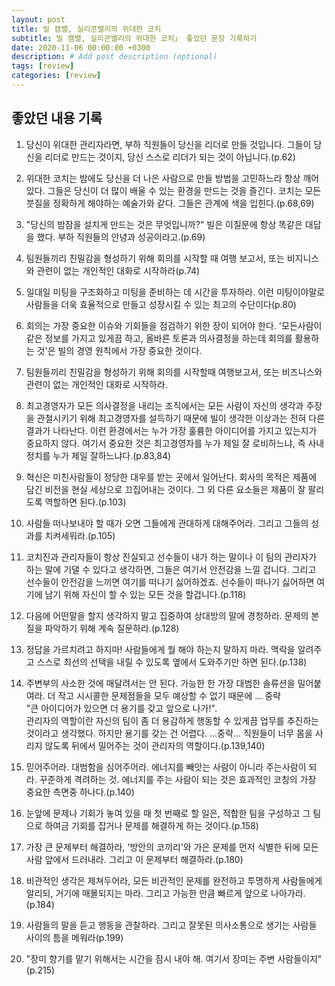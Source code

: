 ```yaml
---
layout: post
title: 빌 캠밸, 실리콘밸리의 위대한 코치
subtitle: 빌 캠밸, 실리콘밸리의 위대한 코치」 좋았던 문장 기록하기
date: 2020-11-06 00:00:00 +0300
description: # Add post description (optional)
tags: [review]
categories: [review]
---
```



## 좋았던 내용 기록

1. 당신이 위대한 관리자라면, 부하 직원들이 당신을 리더로 만들 것입니다. 그들이 당신을 리더로 만드는 것이지, 당신 스스로 리더가 되는 것이 아닙니다.(p.62)

2. 위대한 코치는 밤에도 당신을 더 나은 사람으로 만들 방법을 고민하느라 항상 깨어있다. 그들은 당신이 더 많이 배울 수 있는 환경을 만드는 것을 즐긴다. 코치는 모든 붓질을 정확하게 해야하는 예술가와 같다. 그들은 관계에 색을 입힌다.(p.68,69)

3. "당신의 밤잠을 설치게 만드는 것은 무엇입니까?" 빌은 이질문에 항상 똑같은 대답을 했다. 부하 직원들의 안녕과 성공이라고.(p.69)
   
4. 팀원들끼리 친밀감을 형성하기 위해 회의를 시작할 때 여행 보고서, 또는 비지니스와 관련이 없는 개인적인 대화로 시작하라(p.74)
   
5. 일대일 미팅을 구조화하고 미팅을 준비하는 데 시간을 투자하라. 이런 미팅이야말로 사람들을 더욱 효율적으로 만들고 성장시킬 수 있는 최고의 수단이다(p.80)
   
6. 회의는 가장 중요한 이슈와 기회들을 점검하기 위한 장이 되어야 한다. '모든사람이 같은 정보를 가지고 있게끔 하고, 올바른 토론과 의사결정을 하는데 회의를 활용하는 것'은 빌의 경영 원칙에서 가장 중요한 것이다.

7. 팀원들끼리 친밀감을 형성하기 위해 회의를 시작할때 여행보고서, 또는 비즈니스와 관련이 없는 개인적인 대화로 시작하라.

8. 최고경영자가 모든 의사결정을 내리는 조직에서는 모든 사람이 자신의 생각과 주장을 관철시키기 위해 최고경영자를 설득하기 때문에 빌이 생각한 이상과는 전혀 다른 결과가 나타난다. 이런 환경에서는 누가 가장 훌륭한 아이디어를 가지고 있는지가 중요하지 않다. 여기서 중요한 것은 최고경영자를 누가 제일 잘 로비하느냐, 즉 사내 정치를 누가 제일 잘하느냐다.(p.83,84)

9.  혁신은 미친사람들이 정당한 대우를 받는 곳에서 일어난다. 회사의 목적은 제품에 담긴 비전을 현실 세상으로 끄집어내는 것이다. 그 외 다른 요소들은 제품이 잘 팔리도록 역할하면 된다.(p.103)

10. 사람들 떠나보내야 할 때가 오면 그들에게 관대하게 대해주어라. 그리고 그들의 성과를 치켜세워라.(p.105)

11. 코치진과 관리자들이 항상 진실되고 선수들이 내가 하는 말이나 이 팀의 관리자가 하는 말에 기댈 수 있다고 생각하면, 그들은 여기서 안전감을 느낄 겁니다. 그리고 선수들이 안전감을 느끼면 여기를 떠나기 싫어하겠죠. 선수들이 떠나기 싫어하면 여기에 남기 위해 자신이 할 수 있는 모든 것을 할겁니다.(p.118)

12. 다음에 어떤말을 할지 생각하지 말고 집중하여 상대방의 말에 경청하라. 문제의 본질을 파악하기 위해 계속 질문하라.(p.128)

13. 정답을 가르치려고 하지마! 사람들에게 뭘 해야 하는지 말하지 마라. 맥락을 알려주고 스스로 최선의 선택을 내릴 수 있도록 옆에서 도와주기만 하면 된다.(p.138)

14. 주변부의 사소한 것에 매달려서는 안 된다. 가능한 한 가장 대범한 솔류션을 밀어붙여라. 더 작고 시시콜한 문제점들을 모두 예상할 수 없기 때문에 ... 중략  
  "큰 아이디어가 있으면 더 용기를 갖고 앞으로 나가!".  
  관리자의 역할이란 자신의 팀이 좀 더 용감하게 행동할 수 있게끔 업무를 추진하는 것이라고 생각했다. 하지만 용기를 갖는 건 어렵다. ...중략... 직원들이 너무 몸을 사리지 않도록 뒤에서 밀어주는 것이 관리자의 역할이다.(p.139,140)  

15. 믿어주어라. 대범함을 심어주어라. 에너지를 빼앗는 사람이 아니라 주는사람이 되라. 꾸준하게 격려하는 것. 에너지를 주는 사람이 되는 것은 효과적인 코칭의 가장 중요한 측면중 하나다.(p.140)

16. 눈앞에 문제나 기회가 놓여 있을 때 첫 번째로 할 일은, 적합한 팀을 구성하고 그 팀으로 하여금 기회를 잡거나 문제를 해결하게 하는 것이다.(p.158)

17. 가장 큰 문제부터 해결하라, '방안의 코끼리'와 가은 문제를 먼저 식별한 뒤에 모든 사람 앞에서 드러내라. 그리고 이 문제부터 해결하라.(p.180)

18. 비관적인 생각은 제쳐두어라, 모든 비관적인 문제를 완전하고 투명하게 사람들에게 알리되, 거기에 매몰되지는 마라. 그리고 가능한 만큼 빠르게 앞으로 나아가라.(p.184)

19. 사람들의 말을 듣고 행동을 관찰하라. 그리고 잘못된 의사소통으로 생기는 사람들 사이의 틈을 메워라(p.199)

20. "장미 향기를 맡기 위해서는 시간을 잠시 내야 해. 여기서 장미는 주변 사람들이지" (p.215)
